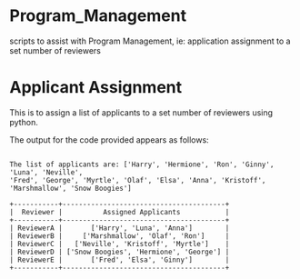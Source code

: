 # Program_Management
scripts to assist with Program Management, ie: application assignment to a set number of reviewers

# Applicant Assignment
This is to assign a list of applicants to a set number of reviewers using python. 

The output for the code provided appears as follows:

```

The list of applicants are: ['Harry', 'Hermione', 'Ron', 'Ginny', 'Luna', 'Neville', 
'Fred', 'George', 'Myrtle', 'Olaf', 'Elsa', 'Anna', 'Kristoff', 'Marshmallow', 'Snow Boogies']

+-----------+----------------------------------------+
|  Reviewer |          Assigned Applicants           |
+-----------+----------------------------------------+
| ReviewerA |       ['Harry', 'Luna', 'Anna']        |
| ReviewerB |     ['Marshmallow', 'Olaf', 'Ron']     |
| ReviewerC |   ['Neville', 'Kristoff', 'Myrtle']    |
| ReviewerD | ['Snow Boogies', 'Hermione', 'George'] |
| ReviewerE |       ['Fred', 'Elsa', 'Ginny']        |
+-----------+----------------------------------------+

```
